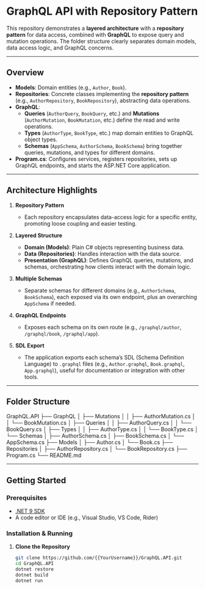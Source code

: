 ﻿# GraphQL API with Repository Pattern

This repository demonstrates a **layered architecture** with a **repository pattern** for data access, combined with **GraphQL** to expose query and mutation operations. The folder structure clearly separates domain models, data access logic, and GraphQL concerns.

---

## Overview

- **Models**: Domain entities (e.g., `Author`, `Book`).
- **Repositories**: Concrete classes implementing the **repository pattern** (e.g., `AuthorRepository`, `BookRepository`), abstracting data operations.
- **GraphQL**: 
  - **Queries** (`AuthorQuery`, `BookQuery`, etc.) and **Mutations** (`AuthorMutation`, `BookMutation`, etc.) define the read and write operations.
  - **Types** (`AuthorType`, `BookType`, etc.) map domain entities to GraphQL object types.
  - **Schemas** (`AppSchema`, `AuthorSchema`, `BookSchema`) bring together queries, mutations, and types for different domains.
- **Program.cs**: Configures services, registers repositories, sets up GraphQL endpoints, and starts the ASP.NET Core application.

---

## Architecture Highlights

1. **Repository Pattern**  
   - Each repository encapsulates data-access logic for a specific entity, promoting loose coupling and easier testing.

2. **Layered Structure**  
   - **Domain (Models)**: Plain C# objects representing business data.  
   - **Data (Repositories)**: Handles interaction with the data source.  
   - **Presentation (GraphQL)**: Defines GraphQL queries, mutations, and schemas, orchestrating how clients interact with the domain logic.

3. **Multiple Schemas**  
   - Separate schemas for different domains (e.g., `AuthorSchema`, `BookSchema`), each exposed via its own endpoint, plus an overarching `AppSchema` if needed.

4. **GraphQL Endpoints**  
   - Exposes each schema on its own route (e.g., `/graphql/author`, `/graphql/book`, `/graphql/app`).

5. **SDL Export**  
   - The application exports each schema’s SDL (Schema Definition Language) to `.graphql` files (e.g., `Author.graphql`, `Book.graphql`, `App.graphql`), useful for documentation or integration with other tools.

---


## Folder Structure

GraphQL.API
├── GraphQL
│   ├── Mutations
│   │   ├── AuthorMutation.cs
│   │   └── BookMutation.cs
│   ├── Queries
│   │   ├── AuthorQuery.cs
│   │   └── BookQuery.cs
│   ├── Types
│   │   ├── AuthorType.cs
│   │   └── BookType.cs
│   └── Schemas
│       ├── AuthorSchema.cs
│       ├── BookSchema.cs
│       └── AppSchema.cs
├── Models
│   ├── Author.cs
│   └── Book.cs
├── Repositories
│   ├── AuthorRepository.cs
│   └── BookRepository.cs
├── Program.cs
└── README.md

---

## Getting Started

### Prerequisites

- [.NET 9 SDK](https://dotnet.microsoft.com/download/dotnet/8.0)
- A code editor or IDE (e.g., Visual Studio, VS Code, Rider)

### Installation & Running

1. **Clone the Repository**  
   ```bash
   git clone https://github.com/{{YourUsername}}/GraphQL.API.git
   cd GraphQL.API
   dotnet restore
   dotnet build
   dotnet run

